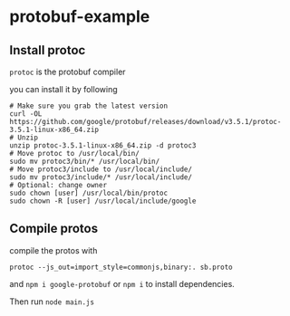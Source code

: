# protobuf-example

## Install protoc 
`protoc` is the protobuf compiler

you can install it by following 
```
# Make sure you grab the latest version
curl -OL https://github.com/google/protobuf/releases/download/v3.5.1/protoc-3.5.1-linux-x86_64.zip
# Unzip
unzip protoc-3.5.1-linux-x86_64.zip -d protoc3
# Move protoc to /usr/local/bin/
sudo mv protoc3/bin/* /usr/local/bin/
# Move protoc3/include to /usr/local/include/
sudo mv protoc3/include/* /usr/local/include/
# Optional: change owner
sudo chown [user] /usr/local/bin/protoc
sudo chown -R [user] /usr/local/include/google
```
## Compile protos

compile the protos with 
```
protoc --js_out=import_style=commonjs,binary:. sb.proto 
```

and `npm i google-protobuf` or `npm i` to install dependencies. 



Then run `node main.js` 
